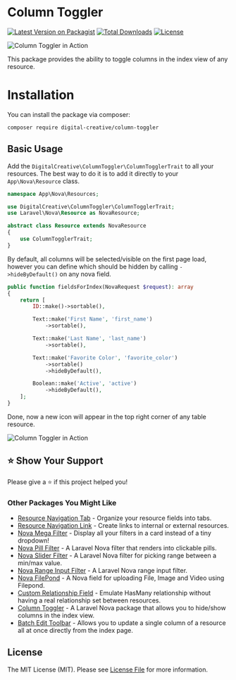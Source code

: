 # Column Toggler

[![Latest Version on Packagist](https://img.shields.io/packagist/v/digital-creative/column-toggler)](https://packagist.org/packages/digital-creative/column-toggler)
[![Total Downloads](https://img.shields.io/packagist/dt/digital-creative/column-toggler)](https://packagist.org/packages/digital-creative/column-toggler)
[![License](https://img.shields.io/packagist/l/digital-creative/column-toggler)](https://github.com/dcasia/column-toggler/blob/master/LICENSE)

<picture>
  <source media="(prefers-color-scheme: dark)" srcset="https://raw.githubusercontent.com/dcasia/column-toggler/main/screenshots/dark.png">
  <img alt="Column Toggler in Action" src="https://raw.githubusercontent.com/dcasia/column-toggler/main/screenshots/light.png">
</picture>

This package provides the ability to toggle columns in the index view of any resource.

# Installation

You can install the package via composer:

```
composer require digital-creative/column-toggler
```

## Basic Usage

Add the `DigitalCreative\ColumnToggler\ColumnTogglerTrait` to all your resources. The best way to do it is to add it directly to your `App\Nova\Resource` class.

```php
namespace App\Nova\Resources;

use DigitalCreative\ColumnToggler\ColumnTogglerTrait;
use Laravel\Nova\Resource as NovaResource;

abstract class Resource extends NovaResource
{
    use ColumnTogglerTrait;
}
```

By default, all columns will be selected/visible on the first page load, however you can define which should be hidden by calling `->hideByDefault()` on any nova field.

```php
public function fieldsForIndex(NovaRequest $request): array
{
    return [
        ID::make()->sortable(),

        Text::make('First Name', 'first_name')
            ->sortable(),

        Text::make('Last Name', 'last_name')
            ->sortable(),

        Text::make('Favorite Color', 'favorite_color')
            ->sortable()
            ->hideByDefault(),

        Boolean::make('Active', 'active')
            ->hideByDefault(),
    ];
}
```

Done, now a new icon will appear in the top right corner of any table resource.

<picture>
  <source media="(prefers-color-scheme: dark)" srcset="https://raw.githubusercontent.com/dcasia/column-toggler/main/screenshots/bar-dark.png">
  <img alt="Column Toggler in Action" src="https://raw.githubusercontent.com/dcasia/column-toggler/main/screenshots/bar-light.png">
</picture>

## ⭐️ Show Your Support

Please give a ⭐️ if this project helped you!

### Other Packages You Might Like

- [Resource Navigation Tab](https://github.com/dcasia/resource-navigation-tab) - Organize your resource fields into tabs.
- [Resource Navigation Link](https://github.com/dcasia/resource-navigation-link) - Create links to internal or external resources.
- [Nova Mega Filter](https://github.com/dcasia/nova-mega-filter) - Display all your filters in a card instead of a tiny dropdown!
- [Nova Pill Filter](https://github.com/dcasia/nova-pill-filter) - A Laravel Nova filter that renders into clickable pills.
- [Nova Slider Filter](https://github.com/dcasia/nova-slider-filter) - A Laravel Nova filter for picking range between a min/max value.
- [Nova Range Input Filter](https://github.com/dcasia/nova-range-input-filter) - A Laravel Nova range input filter.
- [Nova FilePond](https://github.com/dcasia/nova-filepond) - A Nova field for uploading File, Image and Video using Filepond.
- [Custom Relationship Field](https://github.com/dcasia/custom-relationship-field) - Emulate HasMany relationship without having a real relationship set between resources.
- [Column Toggler](https://github.com/dcasia/column-toggler) - A Laravel Nova package that allows you to hide/show columns in the index view.
- [Batch Edit Toolbar](https://github.com/dcasia/batch-edit-toolbar) - Allows you to update a single column of a resource all at once directly from the index page.

## License

The MIT License (MIT). Please see [License File](https://raw.githubusercontent.com/dcasia/column-toggler/master/LICENSE) for more information.
